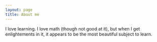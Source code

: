```yaml
---
layout: page
title: About me 
---
```


I love learning.  I love math (though not good at it), but when I get enlightements in it, it appears to be the most beautiful subject to learn.
